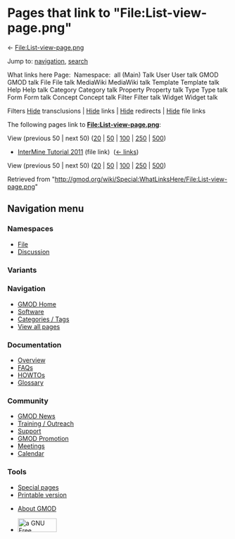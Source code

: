 <div id="mw-page-base" class="noprint">

</div>

<div id="mw-head-base" class="noprint">

</div>

<div id="content" class="mw-body" role="main">

<span id="top"></span>

<div id="mw-js-message" style="display:none;">

</div>



# <span dir="auto">Pages that link to "File:List-view-page.png"</span>

<div id="bodyContent">

<div id="contentSub">

←
[File:List-view-page.png](/wiki/File:List-view-page.png "File:List-view-page.png")

</div>

<div id="jump-to-nav" class="mw-jump">

Jump to: [navigation](#mw-navigation), [search](#p-search)

</div>

<div id="mw-content-text">

What links here Page:  Namespace:  all (Main) Talk User User talk GMOD
GMOD talk File File talk MediaWiki MediaWiki talk Template Template talk
Help Help talk Category Category talk Property Property talk Type Type
talk Form Form talk Concept Concept talk Filter Filter talk Widget
Widget talk

Filters
[Hide](/mediawiki/index.php?title=Special:WhatLinksHere/File:List-view-page.png&hidetrans=1 "Special:WhatLinksHere/File:List-view-page.png")
transclusions \|
[Hide](/mediawiki/index.php?title=Special:WhatLinksHere/File:List-view-page.png&hidelinks=1 "Special:WhatLinksHere/File:List-view-page.png")
links \|
[Hide](/mediawiki/index.php?title=Special:WhatLinksHere/File:List-view-page.png&hideredirs=1 "Special:WhatLinksHere/File:List-view-page.png")
redirects \|
[Hide](/mediawiki/index.php?title=Special:WhatLinksHere/File:List-view-page.png&hideimages=1 "Special:WhatLinksHere/File:List-view-page.png")
file links

The following pages link to
**[File:List-view-page.png](/wiki/File:List-view-page.png "File:List-view-page.png")**:

View (previous 50 \| next 50)
([20](/mediawiki/index.php?title=Special:WhatLinksHere/File:List-view-page.png&limit=20 "Special:WhatLinksHere/File:List-view-page.png")
\|
[50](/mediawiki/index.php?title=Special:WhatLinksHere/File:List-view-page.png&limit=50 "Special:WhatLinksHere/File:List-view-page.png")
\|
[100](/mediawiki/index.php?title=Special:WhatLinksHere/File:List-view-page.png&limit=100 "Special:WhatLinksHere/File:List-view-page.png")
\|
[250](/mediawiki/index.php?title=Special:WhatLinksHere/File:List-view-page.png&limit=250 "Special:WhatLinksHere/File:List-view-page.png")
\|
[500](/mediawiki/index.php?title=Special:WhatLinksHere/File:List-view-page.png&limit=500 "Special:WhatLinksHere/File:List-view-page.png"))

- [InterMine Tutorial
  2011](/wiki/InterMine_Tutorial_2011 "InterMine Tutorial 2011") (file
  link) ‎ <span class="mw-whatlinkshere-tools">([←
  links](/mediawiki/index.php?title=Special:WhatLinksHere&target=InterMine+Tutorial+2011 "Special:WhatLinksHere"))</span>

View (previous 50 \| next 50)
([20](/mediawiki/index.php?title=Special:WhatLinksHere/File:List-view-page.png&limit=20 "Special:WhatLinksHere/File:List-view-page.png")
\|
[50](/mediawiki/index.php?title=Special:WhatLinksHere/File:List-view-page.png&limit=50 "Special:WhatLinksHere/File:List-view-page.png")
\|
[100](/mediawiki/index.php?title=Special:WhatLinksHere/File:List-view-page.png&limit=100 "Special:WhatLinksHere/File:List-view-page.png")
\|
[250](/mediawiki/index.php?title=Special:WhatLinksHere/File:List-view-page.png&limit=250 "Special:WhatLinksHere/File:List-view-page.png")
\|
[500](/mediawiki/index.php?title=Special:WhatLinksHere/File:List-view-page.png&limit=500 "Special:WhatLinksHere/File:List-view-page.png"))

</div>

<div class="printfooter">

Retrieved from
"<http://gmod.org/wiki/Special:WhatLinksHere/File:List-view-page.png>"

</div>

<div id="catlinks" class="catlinks catlinks-allhidden">

</div>

<div class="visualClear">

</div>

</div>

</div>

<div id="mw-navigation">

## Navigation menu

<div id="mw-head">



<div id="left-navigation">

<div id="p-namespaces" class="vectorTabs" role="navigation"
aria-labelledby="p-namespaces-label">

### Namespaces

- <span id="ca-nstab-image"><a href="/wiki/File:List-view-page.png" accesskey="c"
  title="View the file page [c]">File</a></span>
- <span id="ca-talk"><a
  href="/mediawiki/index.php?title=File_talk:List-view-page.png&amp;action=edit&amp;redlink=1"
  accesskey="t"
  title="Discussion about the content page [t]">Discussion</a></span>

</div>

<div id="p-variants" class="vectorMenu emptyPortlet" role="navigation"
aria-labelledby="p-variants-label">

### 

### Variants[](#)

<div class="menu">

</div>

</div>

</div>

<div id="right-navigation">





</div>



</div>

</div>

</div>

<div id="mw-panel">

<div id="p-logo" role="banner">

<a href="/wiki/Main_Page"
style="background-image: url(http://gmod.org/images/GMOD-cogs.png);"
title="Visit the main page"></a>

</div>

<div id="p-Navigation" class="portal" role="navigation"
aria-labelledby="p-Navigation-label">

### Navigation

<div class="body">

- <span id="n-GMOD-Home">[GMOD Home](/wiki/Main_Page)</span>
- <span id="n-Software">[Software](/wiki/GMOD_Components)</span>
- <span id="n-Categories-.2F-Tags">[Categories /
  Tags](/wiki/Categories)</span>
- <span id="n-View-all-pages">[View all
  pages](/wiki/Special:AllPages)</span>

</div>

</div>

<div id="p-Documentation" class="portal" role="navigation"
aria-labelledby="p-Documentation-label">

### Documentation

<div class="body">

- <span id="n-Overview">[Overview](/wiki/Overview)</span>
- <span id="n-FAQs">[FAQs](/wiki/Category:FAQ)</span>
- <span id="n-HOWTOs">[HOWTOs](/wiki/Category:HOWTO)</span>
- <span id="n-Glossary">[Glossary](/wiki/Glossary)</span>

</div>

</div>

<div id="p-Community" class="portal" role="navigation"
aria-labelledby="p-Community-label">

### Community

<div class="body">

- <span id="n-GMOD-News">[GMOD News](/wiki/GMOD_News)</span>
- <span id="n-Training-.2F-Outreach">[Training /
  Outreach](/wiki/Training_and_Outreach)</span>
- <span id="n-Support">[Support](/wiki/Support)</span>
- <span id="n-GMOD-Promotion">[GMOD
  Promotion](/wiki/GMOD_Promotion)</span>
- <span id="n-Meetings">[Meetings](/wiki/Meetings)</span>
- <span id="n-Calendar">[Calendar](/wiki/Calendar)</span>

</div>

</div>

<div id="p-tb" class="portal" role="navigation"
aria-labelledby="p-tb-label">

### Tools

<div class="body">

- <span id="t-specialpages"><a href="/wiki/Special:SpecialPages" accesskey="q"
  title="A list of all special pages [q]">Special pages</a></span>
- <span id="t-print"><a
  href="/mediawiki/index.php?title=Special:WhatLinksHere/File:List-view-page.png&amp;printable=yes"
  rel="alternate" accesskey="p"
  title="Printable version of this page [p]">Printable version</a></span>

</div>

</div>

</div>

</div>

<div id="footer" role="contentinfo">

- <span id="footer-places-about">[About
  GMOD](/wiki/GMOD:About "GMOD:About")</span>

<!-- -->

- <span id="footer-copyrightico">[<img src="http://www.gnu.org/graphics/gfdl-logo-small.png" width="88"
  height="31" alt="a GNU Free Documentation License" />](http://www.gnu.org/licenses/fdl-1.3.html)</span>




</div>
